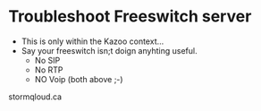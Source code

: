 # Troubleshoot Freeswitch server

* This is only within the Kazoo context...
* Say your freeswitch isn;t doign anyhting useful.
  * No SIP
  * No RTP 
  * NO Voip (both above ;-)

stormqloud.ca
